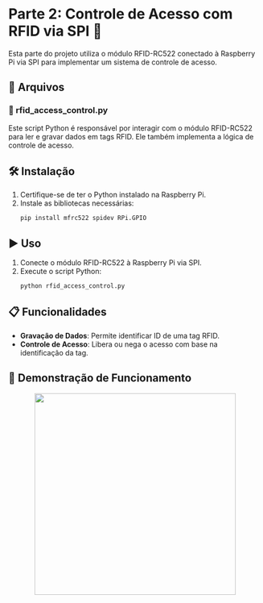 # Parte 2: Controle de Acesso com RFID via SPI 🔐

Esta parte do projeto utiliza o módulo RFID-RC522 conectado à Raspberry Pi via SPI para implementar um sistema de controle de acesso.

## 📂 Arquivos

### 📜 rfid_access_control.py
Este script Python é responsável por interagir com o módulo RFID-RC522 para ler e gravar dados em tags RFID. Ele também implementa a lógica de controle de acesso.

## 🛠️ Instalação

1. Certifique-se de ter o Python instalado na Raspberry Pi.
2. Instale as bibliotecas necessárias:
    ```sh
    pip install mfrc522 spidev RPi.GPIO
    ```
    
## ▶️ Uso

1. Conecte o módulo RFID-RC522 à Raspberry Pi via SPI.
2. Execute o script Python:
    ```sh
    python rfid_access_control.py
    ```

## 📋 Funcionalidades

- **Gravação de Dados**: Permite identificar ID de uma tag RFID.
- **Controle de Acesso**: Libera ou nega o acesso com base na identificação da tag.

## 🎥 Demonstração de Funcionamento

<div align="center">
    <img src="./img/video-parte2.gif" width="400" />
</div>